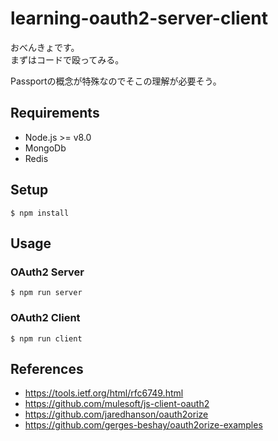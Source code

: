 # learning-oauth2-server-client
おべんきょです。  
まずはコードで殴ってみる。

Passportの概念が特殊なのでそこの理解が必要そう。

## Requirements
- Node.js >= v8.0
- MongoDb
- Redis

## Setup

	$ npm install

## Usage
### OAuth2 Server
	$ npm run server
### OAuth2 Client
	$ npm run client

## References
- https://tools.ietf.org/html/rfc6749.html
- https://github.com/mulesoft/js-client-oauth2
- https://github.com/jaredhanson/oauth2orize
- https://github.com/gerges-beshay/oauth2orize-examples
